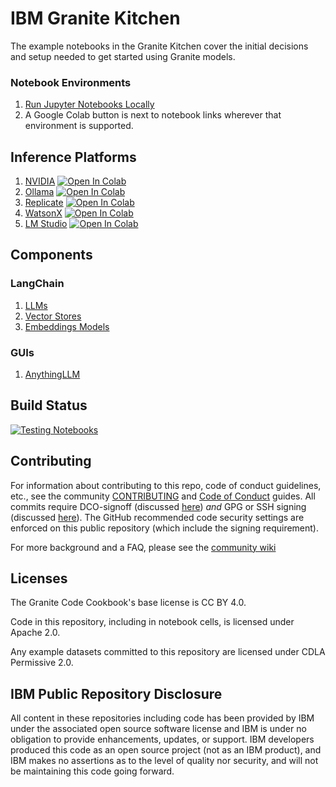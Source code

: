 # IBM Granite Kitchen

The example notebooks in the Granite Kitchen cover the initial decisions and setup needed to get started using Granite models.

### Notebook Environments

1. [Run Jupyter Notebooks Locally](recipes/Getting_Started_with_Jupyter_Locally/Getting_Started_with_Jupyter_Locally.md)
2. A Google Colab button is next to notebook links wherever that environment is supported.

## Inference Platforms

1. [NVIDIA](/recipes/Getting_Started/Getting_Started_with_NVIDIA.ipynb)
   <a target="_blank" href="https://colab.research.google.com/github/ibm-granite-community/granite-kitchen/blob/main/recipes/Getting_Started/Getting_Started_with_NVIDIA.ipynb">
   <img src="https://colab.research.google.com/assets/colab-badge.svg" alt="Open In Colab"/>
   </a>
1. [Ollama](/recipes/Getting_Started/Getting_Started_with_Ollama.ipynb)
   <a target="_blank" href="https://colab.research.google.com/github/ibm-granite-community/granite-kitchen/blob/main/recipes/Getting_Started/Getting_Started_with_Ollama.ipynb">
   <img src="https://colab.research.google.com/assets/colab-badge.svg" alt="Open In Colab"/>
   </a>
1. [Replicate](/recipes/Getting_Started/Getting_Started_with_Replicate.ipynb)
   <a target="_blank" href="https://colab.research.google.com/github/ibm-granite-community/granite-kitchen/blob/main/recipes/Getting_Started/Getting_Started_with_Replicate.ipynb">
   <img src="https://colab.research.google.com/assets/colab-badge.svg" alt="Open In Colab"/>
   </a>
1. [WatsonX](/recipes/Getting_Started/Getting_Started_with_WatsonX.ipynb)
   <a target="_blank" href="https://colab.research.google.com/github/ibm-granite-community/granite-kitchen/blob/main/recipes/Getting_Started/Getting_Started_with_WatsonX.ipynb">
   <img src="https://colab.research.google.com/assets/colab-badge.svg" alt="Open In Colab"/>
   </a>
1. [LM Studio](/recipes/Getting_Started/Getting_Started_with_LMStudio.ipynb)
   <a target="_blank" href="https://colab.research.google.com/github/ibm-granite-community/granite-kitchen/blob/main/recipes/Getting_Started/Getting_Started_with_LMStudio.ipynb">
   <img src="https://colab.research.google.com/assets/colab-badge.svg" alt="Open In Colab"/>
   </a>

## Components

### LangChain

1. [LLMs](/recipes/Components/Langchain_LLMs.ipynb)
1. [Vector Stores](/recipes/Components/Langchain_Vector_Stores.ipynb)
1. [Embeddings Models](/recipes/Components/Langchain_Embeddings_Models.ipynb)

### GUIs

1. [AnythingLLM](/recipes/AnythingLLM/anythingllm_rag.md)

## Build Status

<a href="https://github.com/ibm-granite-community/granite-kitchen/actions/workflows/notebooks.yaml">
  <img src="https://github.com/ibm-granite-community/granite-kitchen/actions/workflows/notebooks.yaml/badge.svg" alt="Testing Notebooks">
</a>

## Contributing

For information about contributing to this repo, code of conduct guidelines, etc., see the community [CONTRIBUTING][CG] and [Code of Conduct][CoC] guides.  All commits require DCO-signoff (discussed [here][CG-legal]) _and_ GPG or SSH signing (discussed [here][CG-signing]).  The GitHub recommended code security settings are enforced on this public repository (which include the signing requirement).

For more background and a FAQ, please see the [community wiki](https://github.com/ibm-granite-community/community/wiki)

## Licenses

The Granite Code Cookbook's base license is CC BY 4.0.

Code in this repository, including in notebook cells, is licensed under Apache 2.0.

Any example datasets committed to this repository are licensed under CDLA Permissive 2.0.

## IBM Public Repository Disclosure

All content in these repositories including code has been provided by IBM under the associated open source software license and IBM is under no obligation to provide enhancements, updates, or support. IBM developers produced this code as an open source project (not as an IBM product), and IBM makes no assertions as to the level of quality nor security, and will not be maintaining this code going forward.

[CoC]: https://github.com/ibm-granite-community/community/blob/main/CODE_OF_CONDUCT.md
[CG]: https://github.com/ibm-granite-community/community/blob/main/CONTRIBUTING.md
[CG-legal]: https://github.com/ibm-granite-community/community/blob/main/CONTRIBUTING.md#legal
[CG-signing]: https://github.com/ibm-granite-community/community/blob/main/CONTRIBUTING.md#signing-commits
